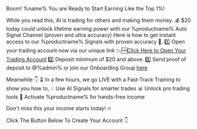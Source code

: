Boom\! %name% You are Ready to Start Earning Like the Top 1\%\!

While you read this\, AI is trading for others and making them money\. 
💰 \$20 today could unlock lifetime earning power with our %productname% Auto Signal Channel \(proven and ultra accuracy\)
Here is how to get instant access to our %productname% Signals with proven accuracy 💯\.
1️⃣ Open your trading account now via our unique link 📉🆓[Click Here to Open Your Trading Account](%link%)
2️⃣ Deposit minimum of \$20 and above\.
3️⃣ Send proof of deposit to @%admin% or join our Onboarding Group [here](%channel%)

Meanwhile 👇
⏳ In a few hours\, we go LIVE with a Fast\-Track Training to show you how to\,
💡 Use AI Signals for smarter trades
📊 Unlock pro trading tools
🤖 Activate %productname% for hands\-free income


Don\'t miss this your income starts today\! 🔥

Click The Button Below To Create Your Account 👇